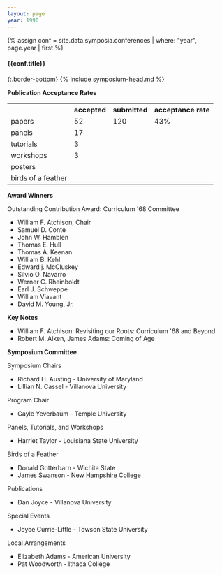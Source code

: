 ```yaml
---
layout: page
year: 1990
---
```

{% assign conf = site.data.symposia.conferences | where: "year", page.year | first %}
#### {{conf.title}}
{:.border-bottom}
{% include symposium-head.md %}


**Publication Acceptance Rates**
<table class="table table-hover table-sm"><tbody><tr><th></th>
<th>accepted</th>
<th>submitted</th>
<th>acceptance rate</th>
</tr><tr><td>papers</td>
<td>52</td>
<td>120</td>
<td>43%</td>
</tr><tr><td>panels</td>
<td>17</td>
<td></td>
<td></td>
</tr><tr><td>tutorials</td>
<td>3</td>
<td></td>
<td></td>
</tr><tr><td>workshops</td>
<td>3</td>
<td></td>
<td></td>
</tr><tr><td>posters</td>
<td></td>
<td></td>
<td></td>
</tr><tr><td>birds of a feather</td>
<td></td>
<td></td>
<td></td>
</tr></tbody></table>                       

**Award Winners**

Outstanding Contribution Award: Curriculum \'68 Committee

-   William F. Atchison, Chair
-   Samuel D. Conte
-   John W. Hamblen
-   Thomas E. Hull
-   Thomas A. Keenan
-   William B. Kehl
-   Edward j. McCluskey
-   Silvio O. Navarro
-   Werner C. Rheinboldt
-   Earl J. Schweppe
-   William Viavant
-   David M. Young, Jr.

**Key Notes**

-   William F. Atchison: Revisiting our Roots: Curriculum \'68 and
    Beyond
-   Robert M. Aiken, James Adams: Coming of Age

**Symposium Committee**

Symposium Chairs

-   Richard H. Austing - University of Maryland
-   Lillian N. Cassel - Villanova University

Program Chair

-   Gayle Yeverbaum - Temple University

Panels, Tutorials, and Workshops

-   Harriet Taylor - Louisiana State University

Birds of a Feather

-   Donald Gotterbarn - Wichita State
-   James Swanson - New Hampshire College

Publications

-   Dan Joyce - Villanova University

Special Events

-   Joyce Currie-Little - Towson State University

Local Arrangements

-   Elizabeth Adams - American University
-   Pat Woodworth - Ithaca College
